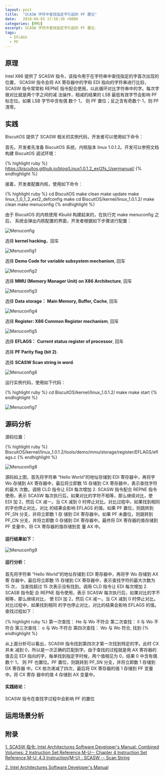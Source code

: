 ```yaml
---
layout: post
title:  "SCASW 字符中查找指定字引起的 PF 置位"
date:   2018-09-03 17:56:30 +0800
categories: [MMU]
excerpt: SCASW 字符中查找指定字引起的 PF 置位.
tags:
  - EFLAGS
  - PF
---
```


## 原理

Intel X86 提供了 SCASW 指令，该指令用于在字符串中查找指定的字首次出现的位置，
SCASW 指令会将 AX 寄存器中的字和 EDI 指向的字符串进行比较，SCASW 指令常常和 
REPNE 指令配合使用，以此循环对比字符串中的字。每次字做对比就是两个字之间的减
法操作，相减的结果的 LSB 最低有效字节会影响 PF 标志位。如果 LSB 字节中含有偶
数个 1， 则 PF 置位；反之含有奇数个 1，则 PF 清零。

## 实践

BiscuitOS 提供了 SCASW 相关的实例代码，开发者可以使用如下命令：

首先，开发者先准备 BiscuitOS 系统，内核版本 linux 1.0.1.2。开发可以参照文档
构建 BiscuitOS 调试环境：

{% highlight ruby %}
https://biscuitos.github.io/blog/Linux1.0.1.2_ext2fs_Usermanual/
{% endhighlight %}


接着，开发者配置内核，使用如下命令：

{% highlight ruby %}
cd BiscuitOS
make clean
make update
make linux_1_0_1_2_ext2_defconfig
make
cd BiscuitOS/kernel/linux_1.0.1.2/
make clean
make menuconfig
{% endhighlight %}

由于 BiscuitOS 的内核使用 Kbuild 构建起来的，在执行完 make menuconfig 之后，
系统会弹出内核配置的界面，开发者根据如下步骤进行配置：

![Menuconfig](https://raw.githubusercontent.com/EmulateSpace/PictureSet/master/BiscuitOS/kernel/MMU000003.png)

选择 **kernel hacking**，回车

![Menuconfig1](https://raw.githubusercontent.com/EmulateSpace/PictureSet/master/BiscuitOS/kernel/MMU000004.png)

选择 **Demo Code for variable subsystem mechanism**, 回车

![Menuconfig2](https://raw.githubusercontent.com/EmulateSpace/PictureSet/master/BiscuitOS/kernel/MMU000005.png)

选择 **MMU (Memory Manager Unit) on X86 Architecture**, 回车

![Menuconfig3](https://raw.githubusercontent.com/EmulateSpace/PictureSet/master/BiscuitOS/kernel/MMU000006.png)

选择 **Data storage： Main  Memory, Buffer, Cache**, 回车

![Menuconfig4](https://raw.githubusercontent.com/EmulateSpace/PictureSet/master/BiscuitOS/kernel/MMU000007.png)

选择 **Register: X86 Common Register mechanism**, 回车

![Menuconfig5](https://raw.githubusercontent.com/EmulateSpace/PictureSet/master/BiscuitOS/kernel/MMU000008.png)

选择 **EFLAGS： Current status register of processor**, 回车

选择 **PF    Parity flag (bit 2)**.

选择 **SCASW Scan string in word**.

![Menuconfig6](https://raw.githubusercontent.com/EmulateSpace/PictureSet/master/BiscuitOS/kernel/MMU000206.png)

运行实例代码，使用如下代码：

{% highlight ruby %}
cd BiscuitOS/kernel/linux_1.0.1.2/
make 
make start
{% endhighlight %}

![Menuconfig7](https://raw.githubusercontent.com/EmulateSpace/PictureSet/master/BiscuitOS/kernel/MMU000166.png)

## 源码分析

源码位置：

{% highlight ruby %}
BiscuitOS/kernel/linux_1.0.1.2/tools/demo/mmu/storage/register/EFLAGS/eflags.c
{% endhighlight %}

![Menuconfig8](https://raw.githubusercontent.com/EmulateSpace/PictureSet/master/BiscuitOS/kernel/MMU000167.png)

源码如上图，首先将字符串 “Hello World”的地址存储到 EDI 寄存器中，再将字 Wo 
存储到 AX 寄存器中，最后将立即数 15 存储到 CX 寄存器中，表示查找字符的最大
次数。调用 CLD 指令让 EDI 每次增加 2. SCASW 指令配合 REPNE 指令使用，表示 
SCASW 每次执行后，如果对比的字符不相等，那么继续对比，使 EDI 加 2，然后 CX 
减一。当 CX 减到 0 时停止对比。对比过程中，如果找到相同的字也停止对比，对比
的结果会影响 EFLAGS 的值。如果 PF 置位，则跳转到 PF_SN 分支，并将立即数 1 存
储到 DX 寄存器中。如果 PF 未置位，则跳转到 PF_CN 分支，并将立即数 0 存储到 
DX 寄存器中。最终将 DX 寄存器的值存储到 PF 变量中，将 CX 寄存器的值存储到变
量 AX 中。

#### 运行结果如下：

![Menuconfig9](https://raw.githubusercontent.com/EmulateSpace/PictureSet/master/BiscuitOS/kernel/MMU000168.png)

#### 运行分析：

首先将字符串 “Hello World”的地址存储到 EDI 寄存器中，再将字 Wo 存储到 AX 寄
存器中，最后将立即数 15 存储到 CX 寄存器中，表示查找字符的最大次数为 15 次，
当查找超过 15 次表示没有找到。调用 CLD 指令让 EDI 每次增加 2. SCASB 指令配
合 REPNE 指令使用，表示 SCASW 每次执行后，如果对比的字不相等，那么继续对比，
使 EDI 加 2，然后 CX 减一。当 CX 减到 0 时停止对比。对比过程中，如果找到相同
的字也停止对比，对比的结果会影响 EFLAGS 的值。查找过程如下：

{% highlight ruby %}
第一次查找： He 与 Wo 不符合
第二次查找： ll 与 Wo 不符合
第三次查找：  o  与 Wo 不符合
第四次查找： Wo 与 Wo 符合, 找到
{% endhighlight %}

从上面分析可以看出，SCASW 指令找到第四次才第一次找到特定的字。此时 CX 并未
减到 0，所以是一次正确的匹配到字。由于查找的过程就是用 AX 寄存器的值去见 
EDI 指向的字，每单找到指定字时候，两个值相见为 0，结果 0 中含有偶数个 1，
则 PF 也置位。PF 置位，则跳转到 PF_SN 分支，并将立即数 1 存储到 DX 寄存器
中。CX 依次递减了四次，最后将 DX 寄存器的值 1 存储到 PF 变量中。将 CX 寄存
器中的值 4 存储到 AX 变量中。

#### 实践结论：

SCASW 指令在查找字过程中会影响 PF 的置位

## 运用场景分析

## 附录

[1. SCASW 指令: Intel Architectures Software Developer's Manual: Combined Volumes: 2 Instruction Set Reference,M-U-- Chapter 4 Instruction Set Reference,M-U: 4.3 Instruction(M-U) : SCASW -- Scan String](https://software.intel.com/en-us/articles/intel-sdm)

[2. Intel Architectures Software Developer's Manual](https://github.com/BiscuitOS/Documentation/blob/master/Datasheet/Intel-IA32_DevelopmentManual.pdf)

